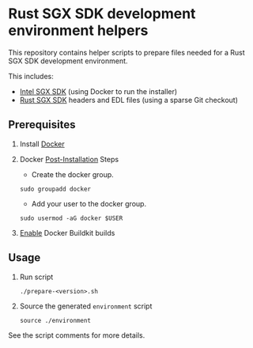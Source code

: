# Rust SGX SDK development environment helpers

This repository contains helper scripts to prepare files needed for a Rust SGX SDK development environment.

This includes:

* [Intel SGX SDK] (using Docker to run the installer)
* [Rust SGX SDK] headers and EDL files (using a sparse Git checkout)

[Intel SGX SDK]: https://github.com/intel/linux-sgx
[Rust SGX SDK]: https://github.com/apache/incubator-teaclave-sgx-sdk

## Prerequisites

1. Install [Docker](https://docs.docker.com/get-docker/)
2. Docker [Post-Installation](https://docs.docker.com/engine/install/linux-postinstall/) Steps
    * Create the docker group.

    ```
    sudo groupadd docker
    ```

    * Add your user to the docker group.

    ```
    sudo usermod -aG docker $USER
    ```

3. [Enable](https://docs.docker.com/develop/develop-images/build_enhancements/#to-enable-buildkit-builds) Docker Buildkit builds

## Usage

1. Run script
    ```
    ./prepare-<version>.sh
    ```
2. Source the generated `environment` script
    ```
    source ./environment
    ```

See the script comments for more details.
